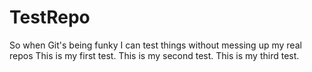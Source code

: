 # TestRepo
So when Git's being funky I can test things without messing up my real repos
This is my first test.
This is my second test.
This is my third test.
